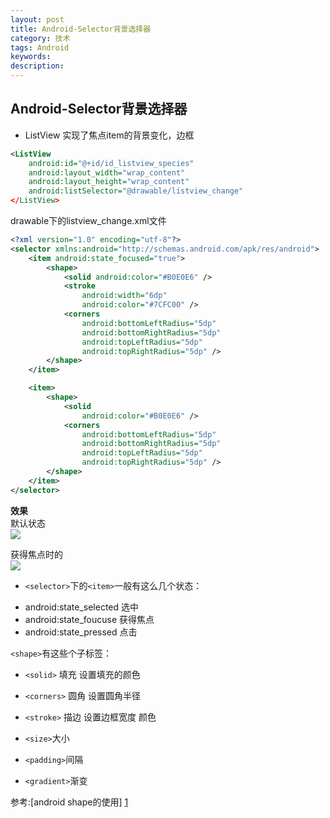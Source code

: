 ```yaml
---
layout: post
title: Android-Selector背景选择器
category: 技术
tags: Android
keywords: 
description: 
--- 
```

 
## Android-Selector背景选择器  
- ListView  实现了焦点item的背景变化，边框

``` xml
<ListView
	android:id="@+id/id_listview_species"
    android:layout_width="wrap_content"
    android:layout_height="wrap_content"
    android:listSelector="@drawable/listview_change"
</ListView>
```

drawable下的listview_change.xml文件  

``` xml
<?xml version="1.0" encoding="utf-8"?>
<selector xmlns:android="http://schemas.android.com/apk/res/android">
	<item android:state_focused="true">
        <shape>
            <solid android:color="#B0E0E6" />
            <stroke 
	            android:width="6dp" 
	            android:color="#7CFC00" />
	        <corners 
				android:bottomLeftRadius="5dp"
				android:bottomRightRadius="5dp" 
				android:topLeftRadius="5dp" 
				android:topRightRadius="5dp" />
        </shape>
    </item>

    <item>
        <shape>
            <solid 
	            android:color="#B0E0E6" />
            <corners 
	            android:bottomLeftRadius="5dp" 
	            android:bottomRightRadius="5dp" 
	            android:topLeftRadius="5dp" 
	            android:topRightRadius="5dp" />
        </shape>
    </item>
</selector>
```

**效果**  
默认状态  
![](http://7xkxii.com1.z0.glb.clouddn.com/20151209list_default.jpg?imageMogr2/thumbnail/!50p)

获得焦点时的  
![](http://7xkxii.com1.z0.glb.clouddn.com/20151209list_fouc.jpg?imageMogr2/thumbnail/!50p)



- `<selector>`下的`<item>`一般有这么几个状态：  
 + android:state_selected   选中  
 + android:state_foucuse    获得焦点  
 + android:state_pressed    点击  



`<shape>`有这些个子标签：  

- `<solid>` 填充 设置填充的颜色  

- `<corners>` 圆角 设置圆角半径  

- `<stroke>` 描边 设置边框宽度 颜色  

- `<size>`大小  

- `<padding>`间隔  

- `<gradient>`渐变



参考:[android shape的使用] [1]

[1]: http://www.cnblogs.com/cyanfei/archive/2012/07/27/2612023.html
